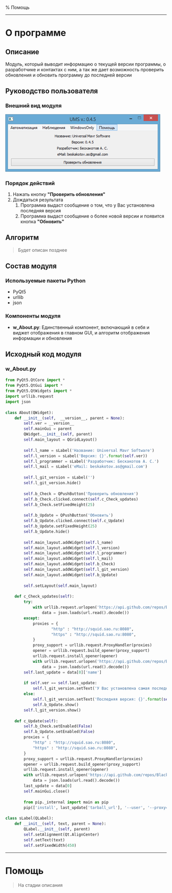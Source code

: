 % Помощь

-----

# О программе #

## Описание ##

Модуль, который выводит информацию о текущей версии программы, о разработчике и контактах с ним, а так же дает возможность проверить обновления и обновить программу до последней версии

## Руководство пользователя ##

### Внешний вид модуля ###
![](img/w_About.png)

### Порядок действий ###
1. Нажать кнопку **"Проверить обновления"**
2. Дождаться результата
    1. Программа выдаст сообщение о том, что у Вас установлена последняя версия
    2. Программа выдаст сообщение о более новой версии и появится кнопка **"Обновить"**

## Алгоритм ##

> Будет описан позднее

## Состав модуля ##

### Используемые пакеты Python ###
- PyQt5
- urllib
- json

### Компоненты модуля ###
- **w_About.py**: Единственный компонент, включающий в себя и виджет отображения в главном GUI, и алгоритм отображения информации и обновления

## Исходный код модуля ##

### w_About.py ###
```python
from PyQt5.QtCore import *
from PyQt5.QtGui import *
from PyQt5.QtWidgets import *
import urllib.request
import json

class About(QWidget):
    def __init__(self,  __version__, parent = None):
        self.ver = __version__
        self.mainGui = parent
        QWidget.__init__(self, parent)
        self.main_layout = QGridLayout()

        self.l_name = sLabel('Название: Universal Mavr Software')
        self.l_version = sLabel('Версия: {}'.format(self.ver))
        self.l_programmer = sLabel('Разработчик: Бескакотов А. С.')
        self.l_mail = sLabel('eMail: beskakotov.as@gmail.com')
        
        self.l_git_version = sLabel('')
        self.l_git_version.hide()
        
        self.b_Check = QPushButton('Проверить обновления')
        self.b_Check.clicked.connect(self.c_Check_updates)
        self.b_Check.setFixedHeight(25)
        
        self.b_Update = QPushButton('Обновить')
        self.b_Update.clicked.connect(self.c_Update)
        self.b_Update.setFixedHeight(25)
        self.b_Update.hide()

        self.main_layout.addWidget(self.l_name)
        self.main_layout.addWidget(self.l_version)
        self.main_layout.addWidget(self.l_programmer)
        self.main_layout.addWidget(self.l_mail)
        self.main_layout.addWidget(self.b_Check)
        self.main_layout.addWidget(self.l_git_version)
        self.main_layout.addWidget(self.b_Update)
          
        self.setLayout(self.main_layout)

    def c_Check_updates(self):
        try:
            with urllib.request.urlopen('https://api.github.com/repos/Black13Wolf/linux_mavr_software/tags') as url:
                data = json.loads(url.read().decode())
        except:
            proxies = {
                    "http" : "http://squid.sao.ru:8080",
                    "https" : "http://squid.sao.ru:8080",
            }
            proxy_support = urllib.request.ProxyHandler(proxies)
            opener = urllib.request.build_opener(proxy_support)
            urllib.request.install_opener(opener)
            with urllib.request.urlopen('https://api.github.com/repos/Black13Wolf/linux_mavr_software/tags') as url:
                data = json.loads(url.read().decode())
        self.last_update = data[0]['name']

        if self.ver == self.last_update:
            self.l_git_version.setText('У Вас установлена самая последняя версия.')
        else:
            self.l_git_version.setText('Последняя версия: {}'.format(self.last_update))           
            self.b_Update.show() 
        self.l_git_version.show()

    def c_Update(self):
        self.b_Check.setEnabled(False)
        self.b_Update.setEnabled(False)
        proxies = {
            "http" : "http://squid.sao.ru:8080",
            "https" : "http://squid.sao.ru:8080",
        }
        proxy_support = urllib.request.ProxyHandler(proxies)
        opener = urllib.request.build_opener(proxy_support)
        urllib.request.install_opener(opener)
        with urllib.request.urlopen('https://api.github.com/repos/Black13Wolf/linux_mavr_software/tags') as url:
            data = json.loads(url.read().decode())
        last_update = data[0]
        self.mainGui.close()
        
        from pip._internal import main as pip
        pip(['install', last_update['tarball_url'], '--user', '--proxy=http://squid.sao.ru:8080'])

class sLabel(QLabel):
    def __init__(self, text, parent = None):
        QLabel.__init__(self, parent)
        self.setAlignment(Qt.AlignCenter)
        self.setText(text)
        self.setFixedWidth(450)
```

-----

# Помощь #

> На стадии описания
